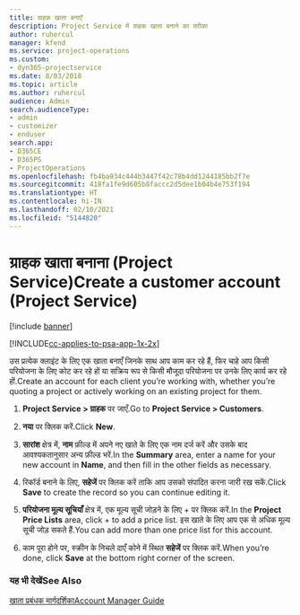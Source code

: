 ```yaml
---
title: ग्राहक खाता बनाएँ
description: Project Service में ग्राहक खाता बनाने का तरीका
author: ruhercul
manager: kfend
ms.service: project-operations
ms.custom:
- dyn365-projectservice
ms.date: 8/03/2018
ms.topic: article
ms.author: ruhercul
audience: Admin
search.audienceType:
- admin
- customizer
- enduser
search.app:
- D365CE
- D365PS
- ProjectOperations
ms.openlocfilehash: fb4ba934c444b3447f42c78b4dd1244185bb2f7e
ms.sourcegitcommit: 418fa1fe9d605b8faccc2d5dee1b04b4e753f194
ms.translationtype: HT
ms.contentlocale: hi-IN
ms.lasthandoff: 02/10/2021
ms.locfileid: "5144820"
---
```

# <a name="create-a-customer-account-project-service"></a><span data-ttu-id="d83e9-103">ग्राहक खाता बनाना (Project Service)</span><span class="sxs-lookup"><span data-stu-id="d83e9-103">Create a customer account (Project Service)</span></span>

[!include [banner](../includes/psa-now-project-operations.md)]

[!INCLUDE[cc-applies-to-psa-app-1x-2x](../includes/cc-applies-to-psa-app-1x-2x.md)]

<span data-ttu-id="d83e9-104">उस प्रत्येक क्लाइंट के लिए एक खाता बनाएँ जिनके साथ आप काम कर रहे हैं, फिर चाहे आप किसी परियोजना के लिए कोट कर रहे हों या सक्रिय रूप से किसी मौजूदा परियोजना पर उनके लिए कार्य कर रहे हों.</span><span class="sxs-lookup"><span data-stu-id="d83e9-104">Create an account for each client you’re working with, whether you’re quoting a project or actively working on an existing project for them.</span></span>  
  
1.  <span data-ttu-id="d83e9-105">**Project Service > ग्राहक** पर जाएँ.</span><span class="sxs-lookup"><span data-stu-id="d83e9-105">Go to **Project Service > Customers**.</span></span>  
  
2.  <span data-ttu-id="d83e9-106">**नया** पर क्लिक करें.</span><span class="sxs-lookup"><span data-stu-id="d83e9-106">Click **New**.</span></span>  
  
3.  <span data-ttu-id="d83e9-107">**सारांश** क्षेत्र में, **नाम** फ़ील्ड में अपने नए खाते के लिए एक नाम दर्ज करें और उसके बाद आवश्यकतानुसार अन्य फ़ील्ड भरें.</span><span class="sxs-lookup"><span data-stu-id="d83e9-107">In the **Summary** area, enter a name for your new account in **Name**, and then fill in the other fields as necessary.</span></span>  
  
4.  <span data-ttu-id="d83e9-108">रिकॉर्ड बनाने के लिए, **सहेजें** पर क्लिक करें ताकि आप उसको संपादित करना जारी रख सकें.</span><span class="sxs-lookup"><span data-stu-id="d83e9-108">Click **Save** to create the record so you can continue editing it.</span></span>  
  
5.  <span data-ttu-id="d83e9-109">**परियोजना मूल्य सूचियाँ** क्षेत्र में, एक मूल्य सूची जोड़ने के लिए + पर क्लिक करें.</span><span class="sxs-lookup"><span data-stu-id="d83e9-109">In the **Project Price Lists** area, click + to add a price list.</span></span> <span data-ttu-id="d83e9-110">इस खाते के लिए आप एक से अधिक मूल्य सूची जोड़ सकते हैं.</span><span class="sxs-lookup"><span data-stu-id="d83e9-110">You can add more than one price list for this account.</span></span>  
  
6.  <span data-ttu-id="d83e9-111">काम पूरा होने पर, स्‍क्रीन के निचले दाएँ कोने में स्थित **सहेजें** पर क्लिक करें.</span><span class="sxs-lookup"><span data-stu-id="d83e9-111">When you’re done, click **Save** at the bottom right corner of the screen.</span></span>  
  
### <a name="see-also"></a><span data-ttu-id="d83e9-112">यह भी देखें</span><span class="sxs-lookup"><span data-stu-id="d83e9-112">See Also</span></span>  
 [<span data-ttu-id="d83e9-113">खाता प्रबंधक मार्गदर्शिका</span><span class="sxs-lookup"><span data-stu-id="d83e9-113">Account Manager Guide</span></span>](../psa/account-manager-guide.md)
